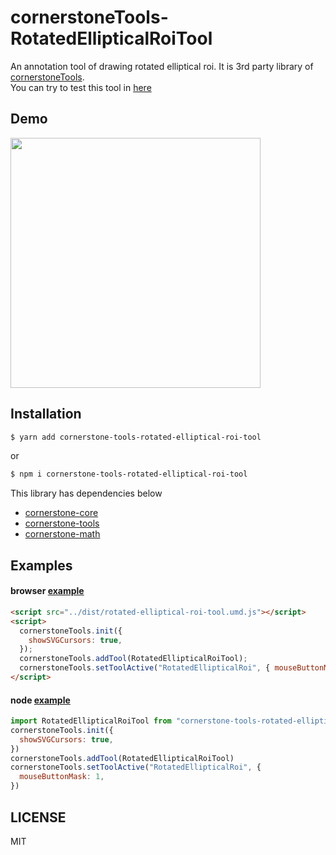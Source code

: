 # cornerstoneTools-RotatedEllipticalRoiTool


An annotation tool of drawing rotated elliptical roi. It is 3rd party library of [cornerstoneTools](https://github.com/cornerstonejs/cornerstoneTools).<br>
You can try to test this tool in [here](https://examples.sisobus.com/rotated-elliptical-roi)

## Demo

<img src="https://user-images.githubusercontent.com/3329885/58860190-87c5d480-86e6-11e9-9564-018ad626ae30.gif" width="400">


## Installation

```sh
$ yarn add cornerstone-tools-rotated-elliptical-roi-tool
```

or

```sh
$ npm i cornerstone-tools-rotated-elliptical-roi-tool
```

This library has dependencies below

* [cornerstone-core](https://github.com/cornerstonejs/cornerstone)
* [cornerstone-tools](https://github.com/cornerstonejs/cornerstoneTools)
* [cornerstone-math](https://github.com/cornerstonejs/cornerstoneMath)


## Examples

#### browser [example](https://github.com/sisobus/cornerstoneTools-RotatedEllipticalRoiTool/blob/master/example/index.html)
```html
<script src="../dist/rotated-elliptical-roi-tool.umd.js"></script>
<script>
  cornerstoneTools.init({
    showSVGCursors: true,
  });
  cornerstoneTools.addTool(RotatedEllipticalRoiTool);
  cornerstoneTools.setToolActive("RotatedEllipticalRoi", { mouseButtonMask: 1 });
</script>
```

#### node [example](https://github.com/sisobus/cornerstoneTools-RotatedEllipticalRoiTool/blob/master/example/react.js)
```js
import RotatedEllipticalRoiTool from "cornerstone-tools-rotated-elliptical-roi-tool";
cornerstoneTools.init({
  showSVGCursors: true,
})
cornerstoneTools.addTool(RotatedEllipticalRoiTool)
cornerstoneTools.setToolActive("RotatedEllipticalRoi", {
  mouseButtonMask: 1,
})
```


## LICENSE

MIT

